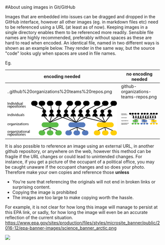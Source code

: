 #About using images in Git/GitHub

Images that are embedded into issues can be dragged and dropped in the GitHub interface, however all other images (eg. in markdown files etc) need to be referenced using a URL (at least as of now). Keeping images in a single directory enables them to be referenced more readily. Sensible file names are highly recommended, preferably without spaces as these are hard to read when encoded.
An identical file, named in two different ways is shown as an example below.
They render in the same way, but the source "code" looks ugly when spaces are used in file names.

Eg. 

| encoding needed | no encoding needed |
| ------------------ | ----------- |
| ..github%20organizations%20teams%20repos.png | github-organizations-teams-repos.png|
| ![](github%20organizations%20teams%20repos.png) | ![](github-organizations-teams-repos.png)|


It is also possible to reference an image using an external URL, in another github repository, or anywhere on the web, however this method can be fragile if the URL changes or could lead to unintended changes. For instance, if you get a picture of the occupant of a political office, you may be caught unaware if the occupant changes and so does your photo. Therefore make your own copies and reference those **unless** 
 - You're  sure that referencing the originals will not end in broken links or surprising content. 
 - Copying the image is prohibited 
 - The images are too large to make copying worth the hassle.
 
For example, it is not clear for how long this image will manage to persist at this EPA link, or sadly, for how long the image will even be an accurate reflection of the current situation. https://www.epa.gov/sites/production/files/styles/microsite_banner/public/2016-12/epa-banner-images/science_banner_arctic.png
 
 ![](https://www.epa.gov/sites/production/files/styles/microsite_banner/public/2016-12/epa-banner-images/science_banner_arctic.png)
